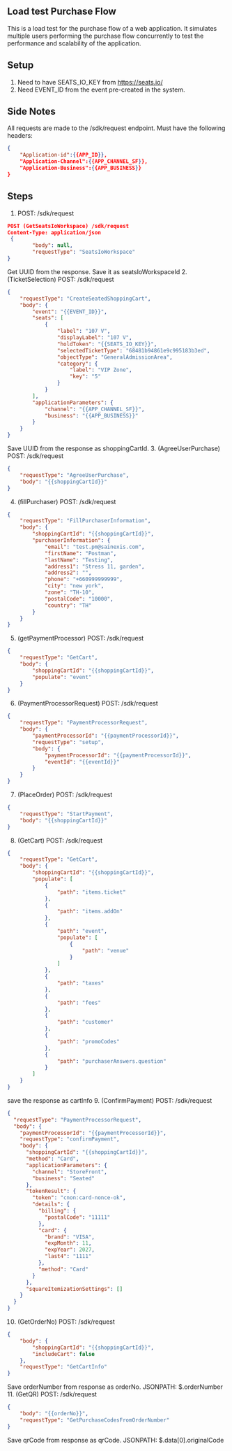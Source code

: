 ## Load test Purchase Flow 
This is a load test for the purchase flow of a web application. It simulates multiple users performing the purchase flow concurrently to test the performance and scalability of the application.

## Setup
1. Need to have SEATS_IO_KEY from https://seats.io/
2. Need EVENT_ID from the event pre-created in the system.

## Side Notes
All requests are made to the /sdk/request endpoint. Must have the following headers:
```json
{
    "Application-id":{{APP_ID}},
    "Application-Channel":{{APP_CHANNEL_SF}},
    "Application-Business":{{APP_BUSINESS}}
}
```

## Steps
1. POST: /sdk/request
```json
POST (GetSeatsIoWorkspace) /sdk/request
Content-Type: application/json
 {
        "body": null,
        "requestType": "SeatsIoWorkspace"
}
```
Get UUID from the response. Save it as seatsIoWorkspaceId
2. (TicketSelection) POST: /sdk/request
```json
{
    "requestType": "CreateSeatedShoppingCart",
    "body": {
        "event": "{{EVENT_ID}}",
        "seats": [
            {
                "label": "107 V",
                "displayLabel": "107 V",
                "holdToken": "{{SEATS_IO_KEY}}",
                "selectedTicketType": "68481b94861e9c995183b3ed",
                "objectType": "GeneralAdmissionArea",
                "category": {
                    "label": "VIP Zone",
                    "key": "5"
                }
            }
        ],
        "applicationParameters": {
            "channel": "{{APP_CHANNEL_SF}}",
            "business": "{{APP_BUSINESS}}"
        }
    }
}
```
Save UUID from the response as shoppingCartId.
3. (AgreeUserPurchase) POST: /sdk/request
```json
{
    "requestType": "AgreeUserPurchase",
    "body": "{{shoppingCartId}}"
}
```
4. (fillPurchaser) POST: /sdk/request
```json
{
    "requestType": "FillPurchaserInformation",
    "body": {
        "shoppingCartId": "{{shoppingCartId}}",
        "purchaserInformation": {
            "email": "test.pm@sainexis.com",
            "firstName": "Postman",
            "lastName": "Testing",
            "address1": "Stress 11, garden",
            "address2": "",
            "phone": "+660999999999",
            "city": "new york",
            "zone": "TH-10",
            "postalCode": "10000",
            "country": "TH"
        }
    }
}
```
5. (getPaymentProcessor) POST: /sdk/request
```json
{
    "requestType": "GetCart",
    "body": {
        "shoppingCartId": "{{shoppingCartId}}",
        "populate": "event"
    }
}
```
6. (PaymentProcessorRequest) POST: /sdk/request
```json
{
    "requestType": "PaymentProcessorRequest",
    "body": {
        "paymentProcessorId": "{{paymentProcessorId}}",
        "requestType": "setup",
        "body": {
            "paymentProcessorId": "{{paymentProcessorId}}",
            "eventId": "{{eventId}}"
        }
    }
}
```
7. (PlaceOrder) POST: /sdk/request
```json
{
    "requestType": "StartPayment",
    "body": "{{shoppingCartId}}"
}
```
8. (GetCart) POST: /sdk/request
```json
{
    "requestType": "GetCart",
    "body": {
        "shoppingCartId": "{{shoppingCartId}}",
        "populate": [
            {
                "path": "items.ticket"
            },
            {
                "path": "items.addOn"
            },
            {
                "path": "event",
                "populate": [
                    {
                        "path": "venue"
                    }
                ]
            },
            {
                "path": "taxes"
            },
            {
                "path": "fees"
            },
            {
                "path": "customer"
            },
            {
                "path": "promoCodes"
            },
            {
                "path": "purchaserAnswers.question"
            }
        ]
    }
}
```
save the response as cartInfo 
9. (ConfirmPayment) POST: /sdk/request
```json
{
  "requestType": "PaymentProcessorRequest",
  "body": {
    "paymentProcessorId": "{{paymentProcessorId}}",
    "requestType": "confirmPayment",
    "body": {
      "shoppingCartId": "{{shoppingCartId}}",
      "method": "Card",
      "applicationParameters": {
        "channel": "StoreFront",
        "business": "Seated"
      },
      "tokenResult": {
        "token": "cnon:card-nonce-ok",
        "details": {
          "billing": {
            "postalCode": "11111"
          },
          "card": {
            "brand": "VISA",
            "expMonth": 11,
            "expYear": 2027,
            "last4": "1111"
          },
          "method": "Card"
        }
      },
      "squareItemizationSettings": []
    }
  }
}
```
10. (GetOrderNo) POST: /sdk/request
```json
{
    "body": {
        "shoppingCartId": "{{shoppingCartId}}",
        "includeCart": false
    },
    "requestType": "GetCartInfo"
}
```
Save orderNumber from response as orderNo. JSONPATH: $.orderNumber
11. (GetQR) POST: /sdk/request
```json
{
    "body": "{{orderNo}}",
    "requestType": "GetPurchaseCodesFromOrderNumber"
}
```
Save qrCode from response as qrCode. JSONPATH: $.data[0].originalCode







   
